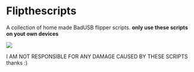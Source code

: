 # Flipthescripts
A collection of home made BadUSB flipper scripts. **only use these scripts on yout own devices**

![](https://github.com/Flipthescripts/flipper.gif)


I AM NOT RESPONSIBLE FOR ANY DAMAGE CAUSED BY THESE SCRIPTS thanks :)
